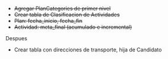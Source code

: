 - ~~Agregar PlanCategories de primer nivel~~
- ~~Crear tabla de Clasificacion de Actividades~~
- ~~Plan: fecha_inicio, fecha_fin~~
- ~~Actividad: meta_final (acumulado e incremental)~~

Despues
- Crear tabla con direcciones de transporte, hija de Candidato